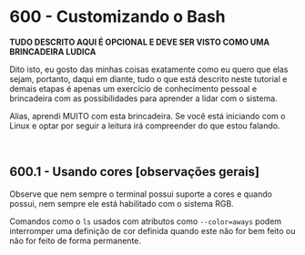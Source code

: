 ﻿# 600 - Customizando o Bash

**TUDO DESCRITO AQUI É OPCIONAL E DEVE SER VISTO COMO UMA BRINCADEIRA LUDICA**

Dito isto, eu gosto das minhas coisas exatamente como eu quero que elas sejam, portanto, daqui
em diante, tudo o que está descrito neste tutorial e demais etapas é apenas um exercício de
conhecimento pessoal e brincadeira com as possibilidades para aprender a lidar com o sistema.

Alias, aprendi MUITO com esta brincadeira.
Se você está iniciando com o Linux e optar por seguir a leitura irá compreender do que estou 
falando.



&nbsp;

## 600.1 - Usando cores [observações gerais]

Observe que nem sempre o terminal possui suporte a cores e quando possui, nem sempre ele está 
habilitado com o sistema RGB.

Comandos como o ``ls`` usados com atributos como ``--color=aways`` podem interromper uma definição
de cor definida quando este não for bem feito ou não for feito de forma permanente.
